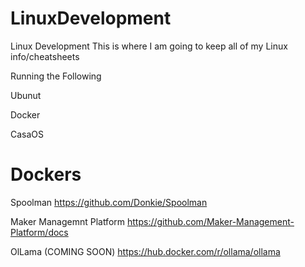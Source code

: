 # LinuxDevelopment
Linux Development
This is where I am going to keep all of my Linux info/cheatsheets

Running the Following

Ubunut

Docker

CasaOS

# Dockers

Spoolman https://github.com/Donkie/Spoolman

Maker Managemnt Platform https://github.com/Maker-Management-Platform/docs

OlLama (COMING SOON) https://hub.docker.com/r/ollama/ollama
